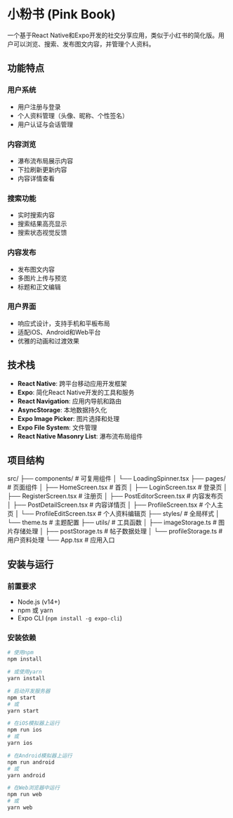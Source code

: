 # 小粉书 (Pink Book)

一个基于React Native和Expo开发的社交分享应用，类似于小红书的简化版。用户可以浏览、搜索、发布图文内容，并管理个人资料。

## 功能特点

### 用户系统
- 用户注册与登录
- 个人资料管理（头像、昵称、个性签名）
- 用户认证与会话管理

### 内容浏览
- 瀑布流布局展示内容
- 下拉刷新更新内容
- 内容详情查看

### 搜索功能
- 实时搜索内容
- 搜索结果高亮显示
- 搜索状态视觉反馈

### 内容发布
- 发布图文内容
- 多图片上传与预览
- 标题和正文编辑

### 用户界面
- 响应式设计，支持手机和平板布局
- 适配iOS、Android和Web平台
- 优雅的动画和过渡效果

## 技术栈

- **React Native**: 跨平台移动应用开发框架
- **Expo**: 简化React Native开发的工具和服务
- **React Navigation**: 应用内导航和路由
- **AsyncStorage**: 本地数据持久化
- **Expo Image Picker**: 图片选择和处理
- **Expo File System**: 文件管理
- **React Native Masonry List**: 瀑布流布局组件

## 项目结构

src/ ├── components/ # 可复用组件 │ └── LoadingSpinner.tsx ├── pages/ # 页面组件 │ ├── HomeScreen.tsx # 首页 │ ├── LoginScreen.tsx # 登录页 │ ├── RegisterScreen.tsx # 注册页 │ ├── PostEditorScreen.tsx # 内容发布页 │ ├── PostDetailScreen.tsx # 内容详情页 │ ├── ProfileScreen.tsx # 个人主页 │ └── ProfileEditScreen.tsx # 个人资料编辑页 ├── styles/ # 全局样式 │ └── theme.ts # 主题配置 ├── utils/ # 工具函数 │ ├── imageStorage.ts # 图片存储处理 │ ├── postStorage.ts # 帖子数据处理 │ └── profileStorage.ts # 用户资料处理 └── App.tsx # 应用入口


## 安装与运行

### 前置要求
- Node.js (v14+)
- npm 或 yarn
- Expo CLI (`npm install -g expo-cli`)

### 安装依赖
```bash
# 使用npm
npm install

# 或使用yarn
yarn install

# 启动开发服务器
npm start
# 或
yarn start

# 在iOS模拟器上运行
npm run ios
# 或
yarn ios

# 在Android模拟器上运行
npm run android
# 或
yarn android

# 在Web浏览器中运行
npm run web
# 或
yarn web
